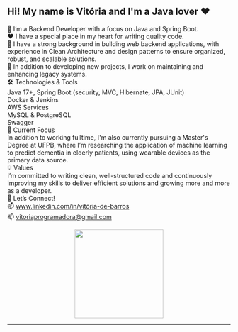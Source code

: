 ## Hi! My name is Vitória and I'm a Java lover ❤️

<!--
**vitoriaacarvalho/vitoriaacarvalho** is a ✨ _special_ ✨ repository because its `README.md` (this file) appears on your GitHub profile.

Here are some ideas to get you started:

- 🔭 I’m currently working on ...
- 🌱 I’m currently learning ...
- 👯 I’m looking to collaborate on ...
- 🤔 I’m looking for help with ...
- 💬 Ask me about ...
- 📫 How to reach me: ...
- 😄 Pronouns: ...

-->
🔹 I’m a Backend Developer with a focus on Java and Spring Boot.
<br>❤️ I have a special place in my heart for writing quality code. 
<br>🔹 I have a strong background in building web backend applications, with experience in Clean Architecture and design patterns to ensure organized, robust, and scalable solutions.
<br>🔹 In addition to developing new projects, I work on maintaining and enhancing legacy systems.
<br>🛠️ Technologies & Tools
<br>Java 17+, Spring Boot (security, MVC, Hibernate, JPA, JUnit)
<br>Docker & Jenkins
<br>AWS Services
<br>MySQL & PostgreSQL
<br>Swagger
<br>🌱 Current Focus
<br>In addition to working fulltime, I'm also currently pursuing a Master's Degree at UFPB, where I’m researching the application of machine learning to predict dementia in elderly patients, using wearable devices as the primary data source.
<br>💡 Values
<br>I’m committed to writing clean, well-structured code and continuously improving my skills to deliver efficient solutions and growing more and more as a developer.
<br>🤝 Let’s Connect!
<br>📫 www.linkedin.com/in/vitória-de-barros
<br>📫 vitoriaprogramadora@gmail.com

<div align="center">
  <a href="https://github.com/vitoriaacarvalho">
  <img height="200em" src="https://github-readme-stats.vercel.app/api/top-langs/?username=vitoriaacarvalho&layout=compact&langs_count=7&theme=dracula"/>
</div>

</div>    
<hr>
